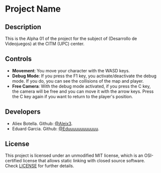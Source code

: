 # Project Name

## Description

This is the Alpha 01 of the project for the subject of (Desarrollo de Videojuegos) at the CITM (UPC) center.

## Controls

- **Movement**: You move your character with the WASD keys.
- **Debug Mode**: If you press the F1 key, you activate/deactivate the debug mode. If you do, you can see the collisions of the map and player.
- **Free Camera**: With the debug mode activated, if you press the C key, the camera will be free and you can move it with the arrow keys. Press the C key again if you want to return to the player's position.

## Developers

- Aliex Botella. Github: [@Aleix3](https://github.com/Aleix3).
- Eduard Garcia. Github: [@Eduuuuuuuuuuuu](https://github.com/Eduuuuuuuuuuuu).

## License

This project is licensed under an unmodified MIT license, which is an OSI-certified license that allows static linking with closed source software. Check [LICENSE](LICENSE) for further details.
